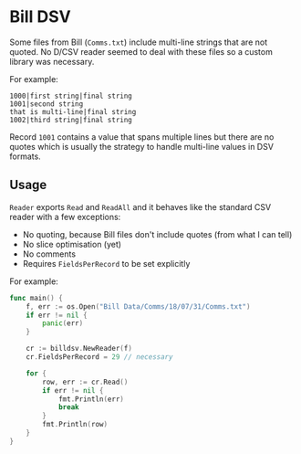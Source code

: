 # Bill DSV

Some files from Bill (`Comms.txt`) include multi-line strings that are not
quoted. No D/CSV reader seemed to deal with these files so a custom library was
necessary.

For example:

```csv
1000|first string|final string
1001|second string
that is multi-line|final string
1002|third string|final string
```

Record `1001` contains a value that spans multiple lines but there are no quotes
which is usually the strategy to handle multi-line values in DSV formats.

## Usage

`Reader` exports `Read` and `ReadAll` and it behaves like the standard CSV
reader with a few exceptions:

- No quoting, because Bill files don't include quotes (from what I can tell)
- No slice optimisation (yet)
- No comments
- Requires `FieldsPerRecord` to be set explicitly

For example:

```go
func main() {
    f, err := os.Open("Bill Data/Comms/18/07/31/Comms.txt")
    if err != nil {
        panic(err)
    }

    cr := billdsv.NewReader(f)
    cr.FieldsPerRecord = 29 // necessary

    for {
        row, err := cr.Read()
        if err != nil {
            fmt.Println(err)
            break
        }
        fmt.Println(row)
    }
}
```

